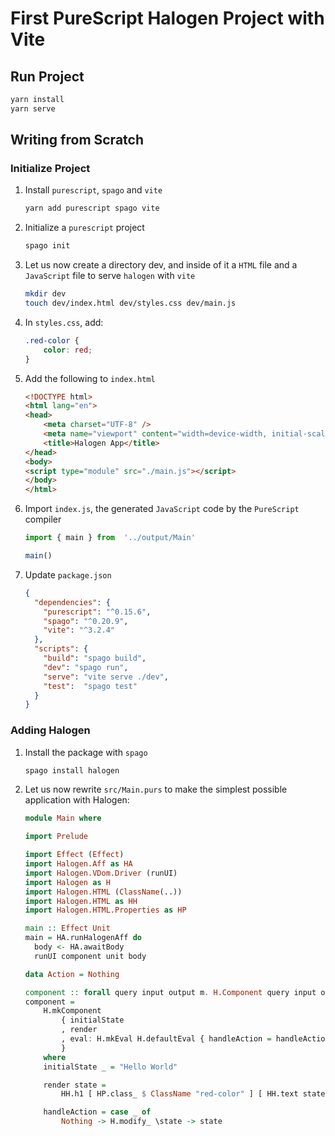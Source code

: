 # First PureScript Halogen Project with Vite

## Run Project

```bash
yarn install
yarn serve
```

## Writing from Scratch

### Initialize Project

1. Install  `purescript`, `spago` and `vite`

   ```bash
   yarn add purescript spago vite
   ```

2. Initialize a `purescript` project

   ```bash
   spago init
   ```

3. Let us now create a directory dev, and inside of it a  `HTML` file and a `JavaScript` file to serve `halogen` with `vite`

   ```bash
   mkdir dev
   touch dev/index.html dev/styles.css dev/main.js
   ```

4. In `styles.css`, add:

   ```css
   .red-color {
       color: red;
   }
   ```

5. Add the following to `index.html`

   ```html
   <!DOCTYPE html>
   <html lang="en">
   <head>
       <meta charset="UTF-8" />
       <meta name="viewport" content="width=device-width, initial-scale=1.0" />
       <title>Halogen App</title>
   </head>
   <body>
   <script type="module" src="./main.js"></script>
   </body>
   </html>
   
   ```

6. Import `index.js`, the generated `JavaScript`  code by the `PureScript` compiler

   ```javascript
   import { main } from  '../output/Main'
   
   main()
   
   ```

7. Update `package.json`

   ```json
   {
     "dependencies": {
       "purescript": "^0.15.6",
       "spago": "^0.20.9",
       "vite": "^3.2.4"
     },
     "scripts": {
       "build": "spago build",
       "dev": "spago run",
       "serve": "vite serve ./dev",
       "test":  "spago test"
     }
   }
   
   ```


### Adding Halogen

1. Install the package with `spago`

   ```bash
   spago install halogen
   ```

2. Let us now rewrite `src/Main.purs` to make the simplest possible application with Halogen:

   ```purescript
   module Main where
   
   import Prelude
   
   import Effect (Effect)
   import Halogen.Aff as HA
   import Halogen.VDom.Driver (runUI)
   import Halogen as H
   import Halogen.HTML (ClassName(..))
   import Halogen.HTML as HH
   import Halogen.HTML.Properties as HP
   
   main :: Effect Unit
   main = HA.runHalogenAff do
     body <- HA.awaitBody
     runUI component unit body
   
   data Action = Nothing
   
   component :: forall query input output m. H.Component query input output m
   component =
       H.mkComponent
           { initialState
           , render
           , eval: H.mkEval H.defaultEval { handleAction = handleAction }
           }
       where
       initialState _ = "Hello World"
   
       render state =
           HH.h1 [ HP.class_ $ ClassName "red-color" ] [ HH.text state ]
   
       handleAction = case _ of
           Nothing -> H.modify_ \state -> state
   ```

   